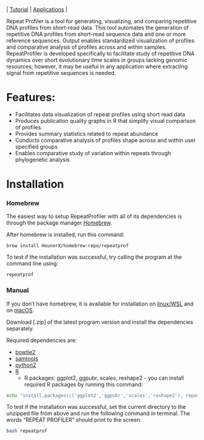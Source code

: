 
| [Tutorial](./Tutorial.md) | [Applications](./Uses.md) |


Repeat Profiler is a tool for generating, visualizing, and comparing repetitive DNA profiles from short-read data. This tool automates the generation of repetitive DNA profiles from short-read sequence data and one or more reference sequences. Output enables standardized visualization of profiles and comparative analysis of profiles across and within samples. RepeatProfiler is developed specifically to facilitate study of repetitive DNA dynamics over short evolutionary time scales in groups lacking genomic resources; however, it may be useful in any application where extracting signal from repetitive sequences is needed.


# Features:

  - Facilitates data visualization of repeat profiles using short read data
  - Produces publication quality graphs in R that simplify visual comparison of profiles.
  - Provides summary statistics related to repeat abundance
  - Conducts comparative analysis of profiles shape across and within user specified groups
  - Enables comparative study of variation within repeats through phylogenetic analysis


# Installation
### Homebrew
The easiest way to setup RepeatProfiler with all of its dependencies is through the package manager [Homebrew].

After homebrew is installed, run this command:
```
brew install HounerX/homebrew-repo/repeatprof
```

To test if the installation was successful, try calling the program at the command line using:

```sh
repeatprof
```


### Manual
If you don’t have homebrew, it is available for installation on [linux/WSL] and on [macOS].

Download [.zip] of the latest program version and install the dependencies separately.

Required dependencies are:
 - [bowtie2]
 - [samtools]
 - [python2]
 - [R]
    - R packages: ggplot2, ggpubr, scales, reshape2 - 
you can install required R packages by running this command:  
```sh
echo "install.packages(c('ggplot2','ggpubr','scales','reshape2'), repos=\"https://cran.rstudio.com\")" | R --no-save
```

To test if the installation was successful, set the current directory to the unzipped file from above and run the following command in terminal. The words “REPEAT PROFILER” should print to the screen.  

```sh
bash repeatprof
```

[//]: #
  [Homebrew]: <https://brew.sh/>
  [linux/WSL]: <https://docs.brew.sh/Homebrew-on-Linux>
  [macOS]: <https://brew.sh/>
  [bowtie2]: <https://github.com/BenLangmead/bowtie2>
  [samtools]: <http://www.htslib.org/doc/samtools.html>
  [python2]: <https://www.python.org/downloads/>
  [R]: <https://www.r-project.org/>
